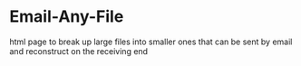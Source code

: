 # Email-Any-File
html page to break up large files into smaller ones that can be sent by email and reconstruct on the receiving end
